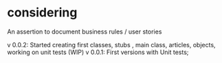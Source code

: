 # considering
An assertion to document business rules / user stories

v 0.0.2: Started creating first classes, stubs , main class, articles, objects, working on unit tests (WIP)
v 0.0.1:  First versions with Unit tests;
